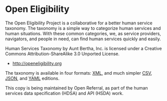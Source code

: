 Open Eligibility
===============

The Open Eligibility Project is a collaborative for a better human service taxonomy. The taxonomy is a simple way to categorize human services and human situations. With these common categories, we, as service providers, navigators, and people in need, can find human services quickly and easily.

Human Services Taxonomy by Aunt Bertha, Inc. is licensed under a Creative Commons Attribution-ShareAlike 3.0 Unported License.

- http://openeligibility.org

The taxonomy is available in four formats: [XML](https://raw.githubusercontent.com/human-services/openeligibility/master/taxonomy), and much simpler  [CSV](https://raw.githubusercontent.com/human-services/openeligibility/master/taxonomy.csv), [JSON](https://raw.githubusercontent.com/human-services/openeligibility/master/taxonomy.json), and [YAML](https://raw.githubusercontent.com/human-services/openeligibility/master/taxonomy.yaml) editions.

This copy is being maintained by Open Referral, as part of the human services data specification (HDSA) and API (HSDA) work.
